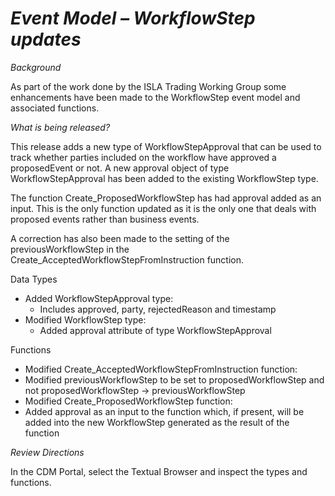 # *Event Model – WorkflowStep updates*

_Background_

As part of the work done by the ISLA Trading Working Group some enhancements have been made to the WorkflowStep event model and associated functions.

_What is being released?_

This release adds a new type of WorkflowStepApproval that can be used to track whether parties included on the workflow have approved a proposedEvent or not. A new approval object of type WorkflowStepApproval has been added to the existing WorkflowStep type.

The function Create_ProposedWorkflowStep has had approval added as an input. This is the only function updated as it is the only one that deals with proposed events rather than business events.

A correction has also been made to the setting of the previousWorkflowStep in the Create_AcceptedWorkflowStepFromInstruction function.

Data Types

-	Added WorkflowStepApproval type:
     - Includes approved, party, rejectedReason and timestamp
-	Modified WorkflowStep type:
     - Added approval attribute of type WorkflowStepApproval

Functions

-	Modified Create_AcceptedWorkflowStepFromInstruction function:
- Modified previousWorkflowStep to be set to proposedWorkflowStep and not proposedWorkflowStep -> previousWorkflowStep
-	Modified Create_ProposedWorkflowStep function:
- Added approval as an input to the function which, if present, will be added into the new WorkflowStep generated as the result of the function

_Review Directions_

In the CDM Portal, select the Textual Browser and inspect the types and functions.
